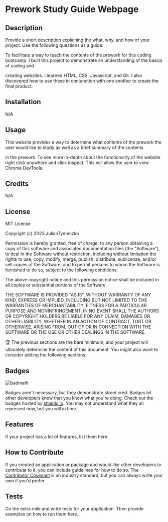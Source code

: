 # Prework Study Guide Webpage

## Description

Provide a short description explaining the what, why, and how of your project. Use the following questions as a guide:


To facillitate a way to teach the contents of the prework for this coding bootcamp. I built this project to demonstrate an understanding of the basics of coding and 

creating websites. I learned HTML, CSS, Javascript, and Git. I also discovered how to use these in conjunction with one another to create the final product.



## Installation
N/A

## Usage

This website provides a way to determine what contents of the prework the user would like to study as well as a brief summary of the contents

in the prework. To see more in-depth about the functionality of the website right click anywhere and click inspect. This will allow the user to view Chrome DevTools.

## Credits

N/A

## License

MIT License

Copyright (c) 2023 JulianTymeczko

Permission is hereby granted, free of charge, to any person obtaining a copy
of this software and associated documentation files (the "Software"), to deal
in the Software without restriction, including without limitation the rights
to use, copy, modify, merge, publish, distribute, sublicense, and/or sell
copies of the Software, and to permit persons to whom the Software is
furnished to do so, subject to the following conditions:

The above copyright notice and this permission notice shall be included in all
copies or substantial portions of the Software.

THE SOFTWARE IS PROVIDED "AS IS", WITHOUT WARRANTY OF ANY KIND, EXPRESS OR
IMPLIED, INCLUDING BUT NOT LIMITED TO THE WARRANTIES OF MERCHANTABILITY,
FITNESS FOR A PARTICULAR PURPOSE AND NONINFRINGEMENT. IN NO EVENT SHALL THE
AUTHORS OR COPYRIGHT HOLDERS BE LIABLE FOR ANY CLAIM, DAMAGES OR OTHER
LIABILITY, WHETHER IN AN ACTION OF CONTRACT, TORT OR OTHERWISE, ARISING FROM,
OUT OF OR IN CONNECTION WITH THE SOFTWARE OR THE USE OR OTHER DEALINGS IN THE
SOFTWARE.

🏆 The previous sections are the bare minimum, and your project will ultimately determine the content of this document. You might also want to consider adding the following sections.

## Badges

![badmath](https://img.shields.io/github/languages/top/nielsenjared/badmath)

Badges aren't necessary, but they demonstrate street cred. Badges let other developers know that you know what you're doing. Check out the badges hosted by [shields.io](https://shields.io/). You may not understand what they all represent now, but you will in time.

## Features

If your project has a lot of features, list them here.

## How to Contribute

If you created an application or package and would like other developers to contribute to it, you can include guidelines for how to do so. The [Contributor Covenant](https://www.contributor-covenant.org/) is an industry standard, but you can always write your own if you'd prefer.

## Tests

Go the extra mile and write tests for your application. Then provide examples on how to run them here.

